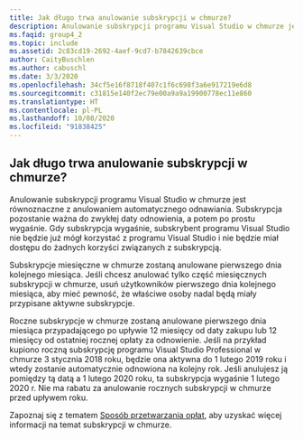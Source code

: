 ```yaml
---
title: Jak długo trwa anulowanie subskrypcji w chmurze?
description: Anulowanie subskrypcji programu Visual Studio w chmurze jest równoznaczne z anulowaniem automatycznego odnawiania. Subskrypcja pozostanie ważna do zwykłej...
ms.faqid: group4_2
ms.topic: include
ms.assetid: 2c83cd19-2692-4aef-9cd7-b7842639cbce
author: CaityBuschlen
ms.author: cabuschl
ms.date: 3/3/2020
ms.openlocfilehash: 34cf5e16f8718f407c1f6c698f3a6e917219e6d8
ms.sourcegitcommit: c31815e140f2ec79e00a9a9a19900778ec11e860
ms.translationtype: HT
ms.contentlocale: pl-PL
ms.lasthandoff: 10/08/2020
ms.locfileid: "91838425"
---
```

## <a name="how-long-does-it-take-for-my-cloud-subscription-to-be-canceled"></a>Jak długo trwa anulowanie subskrypcji w chmurze?

Anulowanie subskrypcji programu Visual Studio w chmurze jest równoznaczne z anulowaniem automatycznego odnawiania. Subskrypcja pozostanie ważna do zwykłej daty odnowienia, a potem po prostu wygaśnie. Gdy subskrypcja wygaśnie, subskrybent programu Visual Studio nie będzie już mógł korzystać z programu Visual Studio i nie będzie miał dostępu do żadnych korzyści związanych z subskrypcją.

Subskrypcje miesięczne w chmurze zostaną anulowane pierwszego dnia kolejnego miesiąca. Jeśli chcesz anulować tylko część miesięcznych subskrypcji w chmurze, usuń użytkowników pierwszego dnia kolejnego miesiąca, aby mieć pewność, że właściwe osoby nadal będą miały przypisane aktywne subskrypcje.

Roczne subskrypcje w chmurze zostaną anulowane pierwszego dnia miesiąca przypadającego po upływie 12 miesięcy od daty zakupu lub 12 miesięcy od ostatniej rocznej opłaty za odnowienie. Jeśli na przykład kupiono roczną subskrypcję programu Visual Studio Professional w chmurze 3 stycznia 2018 roku, będzie ona aktywna do 1 lutego 2019 roku i wtedy zostanie automatycznie odnowiona na kolejny rok. Jeśli anulujesz ją pomiędzy tą datą a 1 lutego 2020 roku, ta subskrypcja wygaśnie 1 lutego 2020 r. Nie ma rabatu za anulowanie rocznych subskrypcji w chmurze przed upływem roku.

Zapoznaj się z tematem [Sposób przetwarzania opłat](../../../../vscloud-billing-faq.md#how-charges-are-processed), aby uzyskać więcej informacji na temat subskrypcji w chmurze.